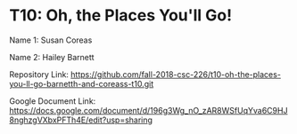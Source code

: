 # T10: Oh, the Places You'll Go!

Name 1: Susan Coreas

Name 2: Hailey Barnett

Repository Link: https://github.com/fall-2018-csc-226/t10-oh-the-places-you-ll-go-barnetth-and-coreass-t10.git

Google Document Link: https://docs.google.com/document/d/196g3Wg_nO_zAR8WSfUqYva6C9HJ8nghzgVXbxPFTh4E/edit?usp=sharing
